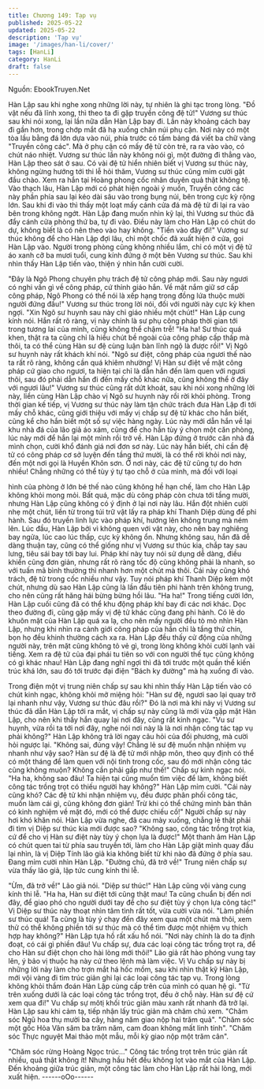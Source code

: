 ```yaml
---
title: Chương 149: Tạp vụ
published: 2025-05-22
updated: 2025-05-22
description: 'Tạp vụ'
image: '/images/han-li/cover/'
tags: [HanLi]
category: HanLi
draft: false
---
```


Nguồn: EbookTruyen.Net

Hàn Lập sau khi nghe xong những lời này, tự nhiên là ghi tạc
trong lòng.
"Đồ vật nếu đã lĩnh xong, thì theo ta đi gặp truyền công đệ tử!"
Vương sư thúc sau khi nói xong, lại lần nữa dẫn Hàn Lập bay đi.
Lần này khoảng cách bay đi gần hơn, trong chớp mắt đã hạ
xuống chân núi phụ cận. Nơi này có một tòa lầu bằng đá lớn dựa
vào núi, phía trước có tấm bảng đá viết ba chữ vàng "Truyền
công các". Mà ở phụ cận có mấy đệ tử còn trẻ, ra ra vào vào, có
chút náo nhiệt.
Vương sư thúc lần này không nói gì, một đường đi thẳng vào,
Hàn Lập theo sát ở sau. Có vài đệ tử hiển nhiên biết vị Vương sư
thúc này, không ngừng hướng tới thi lễ hỏi thăm, Vương sư thúc
cũng mỉm cười gật đầu chào. Xem ra hắn tại Hoàng phong cốc
nhân duyên quả thật không tệ.
Vào thạch lâu, Hàn Lập mới có phát hiện ngoài ý muốn, Truyền
công các này phần phía sau lại kéo dài sâu vào trong bụng núi,
bên trong cực kỳ rộng lớn. Sau khi đi vào thì thấy một loạt mấy
cánh cửa đá mà đệ tử đi lại ra vào bên trong không ngớt.
Hàn Lập đang muốn nhìn kỹ lại, thì Vương sư thúc đã đẩy cánh
cửa phòng thứ ba, tự đi vào. Điều này làm cho Hàn Lập có chút
do dự, không biết là có nên theo vào hay không.
"Tiến vào đây đi!" Vương sư thúc không để cho Hàn Lập đợi lâu,
chỉ một chốc đã xuất hiện ở cửa, gọi Hàn Lập vào.
Người trong phòng cũng không nhiều lắm, chỉ có một vị đệ tử áo
xanh cỡ ba mươi tuổi, cung kính đứng ở một bên Vương sư thúc.
Sau khi nhìn thấy Hàn Lập tiến vào, thiện ý nhìn hắn cười cười.

"Đây là Ngô Phong chuyên phụ trách đệ tử công pháp mới. Sau
này ngươi có nghi vấn gì về công pháp, cứ thỉnh giáo hắn. Về mặt
nắm giữ sơ cấp công pháp, Ngô Phong có thể nói là xếp hạng
trong đồng lứa thuộc mười người đứng đầu!" Vương sư thúc trong
lời nói, đối với người này cực kỳ khen ngợi.
"Xin Ngô sư huynh sau này chỉ giáo nhiều một chút!" Hàn Lập
cung kính nói. Hắn rất rõ ràng, vị này chính là sư phụ công pháp
thời gian tới trong tương lai của mình, cũng không thể chậm trễ!
"Ha ha! Sư thúc quá khen, thật ra ta cũng chỉ là hiểu chút bề
ngoài của công pháp cấp thấp mà thôi, ta có thể cùng Hàn sư đệ
cùng luận bàn lĩnh ngộ là được rồi!" Vị Ngô sư huynh này rất
khách khí nói.
"Ngô sư điệt, công pháp của ngươi thế nào ta rất rõ ràng, không
cần quá khiêm nhường! Vị Hàn sư điệt về mặt công pháp cứ giao
cho ngươi, ta hiện tại chỉ là dẫn hắn đến làm quen với ngươi thôi,
sau đó phải dẫn hắn đi đến mấy chỗ khác nữa, cũng không thể ở
đây với ngươi lâu!"
Vương sư thúc cũng rất dứt khoát, sau khi nói xong những lời
này, liền cùng Hàn Lập chào vị Ngô sư huynh này rồi rời khỏi
phòng.
Trong thời gian kế tiếp, vị Vương sư thúc này làm tận chức trách
đưa Hàn Lập đi tới mấy chỗ khác, cũng giới thiệu với mấy vị chấp
sự đệ tử khác cho hắn biết, cũng kể cho hắn biết một số sự việc
hàng ngày. Lúc này mới dẫn hắn về lại khu nhà đá của lão giả áo
xám, cũng để cho hắn tùy ý chọn một căn phòng, lúc này mới để
hắn lại một mình rồi trở về.
Hàn Lập đứng ở trước căn nhà đá mình chọn, cười khổ đánh giá
nơi đơn sơ này.
Lúc này hắn biết, chỉ cần đệ tử có công pháp cơ sở luyện đến
tầng thứ mười, là có thể rời khỏi nơi này, đến một nơi gọi là
Huyền Khôn sơn. Ở nơi này, các đệ tử cũng tự do hơn nhiều!
Chẳng những có thể tùy ý tự tạo chỗ ở của mình, mà đối với loại

hình của phòng ở lớn bé thế nào cũng không hề hạn chế, làm cho
Hàn Lập không khỏi mong mỏi.
Bất quá, mặc dù công pháp còn chưa tới tầng mười, nhưng Hàn
Lập cũng không có ý định ở lại nơi này lâu.
Hắn đột nhiên cười nhẹ một chút, liền từ trong túi trữ vật lấy ra
pháp khí Thanh Diệp dùng để phi hành. Sau đó truyền linh lực
vào pháp khí, hướng lên không trung mà ném lên.
Lúc đầu, Hàn Lập bởi vì không quen với vật này, cho nên bay
nghiêng bay ngửa, lúc cao lúc thấp, cực kỳ không ổn. Nhưng
không sau, hắn đã dễ dàng thuận tay, cũng có thể giống như vị
Vương sư thúc kia, chắp tay sau lưng, tiêu sái bay tới bay lui.
Pháp khí này tuy nói sử dụng dễ dàng, điều khiển cũng đơn giản,
nhưng rất rõ ràng tốc độ cũng không phải là nhanh, so với tuấn
mã bình thường thì nhanh hơn một chút mà thôi. Cái này cũng
khó trách, đệ tử trong cốc nhiều như vậy. Tuy nói pháp khí Thanh
Diệp kém một chút, nhưng dù sao Hàn Lập cũng là lần đầu tiên
phi hành trên không trung, cho nên cũng rất hăng hái bừng bừng
hồi lâu.
"Ha ha!" Trong tiếng cười lớn, Hàn Lập cuối cũng đã có thể khu
động pháp khí bay đi các nơi khác.
Dọc theo đường đi, cũng gặp mấy vị đệ tử khác cũng đang phi
hành. Có lẽ do khuôn mặt của Hàn Lập quá xa lạ, cho nên mấy
người đều tò mò nhìn Hàn Lập, nhưng khi nhìn ra cảnh giới công
pháp của hắn chỉ là tầng thứ chín, bọn họ đều khinh thường cách
xa ra.
Hàn Lập đều thấy cử động của những người này, trên mặt cũng
không tỏ vẻ gì, trong lòng không khỏi cười lạnh vài tiếng. Xem ra
đệ tử của đại phái tu tiên so với con người thế tục cũng không có
gì khác nhau!
Hàn Lập đang nghĩ ngợi thì đã tới trước một quần thể kiến trúc
khá lớn, sau đó tới trước đại điện "Bách ky đường" mà hạ xuống
đi vào.

Trong điện một vị trung niên chấp sự sau khi nhìn thấy Hàn Lập
tiến vào có chút kinh ngạc, không khỏi mở miệng hỏi: "Hàn sư đệ,
ngươi sao lại quay trở lại nhanh như vậy, Vương sư thúc đâu rồi?"
Đó là nơi mà khi nãy vị Vương sư thúc đã dẫn Hàn Lập tới ra mắt,
vị chấp sự này cũng là mới vừa gặp mặt Hàn Lập, cho nên khi
thấy hắn quay lại nơi đây, cũng rất kinh ngạc.
"Vu sư huynh, vừa rồi ta tới nơi đây, nghe nói nơi này là là nơi
nhận công tác tạp vụ phải không?" Hàn Lập không trả lời ngay
câu hỏi của đối phương, mà cười hỏi ngược lại.
"Không sai, đúng vậy! Chẳng lẻ sư đệ muốn nhận nhiệm vụ
nhanh như vậy sao? Hàn sư đệ là đệ tử mới nhập môn, theo quy
định có thể có một tháng để làm quen với nội tình trong cốc, sau
đó mới nhận công tác cũng không muộn? Không cần phải gấp
như thế!" Chấp sự kinh ngạc nói.
"Ha ha, không sao đâu! Ta hiện tại cũng muốn tìm việc để làm,
không biết công tác trồng trọt có thiếu người hay không?" Hàn
Lập mỉm cười.
"Cái này cũng khó? Các đệ tử khi nhận nhiệm vụ, đều được phân
phối công tác, muốn làm cái gì, cũng không đơn giản! Trừ khi có
thể chứng minh bản thân có kinh nghiệm về mặt đó, mới có thể
được chiếu cố!" Người chấp sự này hơi khó khăn nói.
Hàn Lập vừa nghe, đã cau mày xuống, chẳng lẻ thật phải đi tìm vị
Diệp sư thúc kia mới được sao?
"Không sao, công tác trồng trọt kia, cứ để cho vị Hàn sư điệt này
tùy ý chọn lựa là được!" Một thanh âm Hàn Lập có chút quen tai
từ phía sau truyền tới, làm cho Hàn Lập giật mình quay đầu lại
nhìn, là vị Diệp Tính lão giả kia không biết từ khi nào đã đứng ở
phía sau. Đang mỉm cười nhìn Hàn Lập.
"Đường chủ, đã trở về!" Trung niên chấp sự vừa thấy lão giả, lập
tức cung kính thi lễ.

"Ừm, đã trở về!" Lão giả nói.
"Diệp sư thúc!" Hàn Lập cũng vội vàng cung kính thi lễ.
"Ha ha, Hàn sư điệt tới cũng thật mau! Ta cũng chuẩn bị đến nơi
đây, để giao phó cho người dưới tay để cho sư điệt tùy ý chọn lựa
công tác!" Vị Diệp sư thúc này thoạt nhìn tâm tình rất tốt, vừa
cười vừa nói.
"Làm phiền sư thúc quá! Ta cũng là tùy ý chạy đến đây xem qua
một chút mà thôi, xem thử có thể không phiền tới sư thúc mà có
thể tìm được một nhiệm vụ thích hợp hay không?" Hàn Lập tựa hồ
rất xấu hổ nói.
"Nơi này chính là do ta định đoạt, có cái gì phiền đâu! Vu chấp sự,
đưa các loại công tác trồng trọt ra, để cho Hàn sư điệt chọn cho
hài lòng mới thôi!" Lão giả rất hào phóng vung tay lên, ý bảo vị
thuộc hạ này cứ theo lệnh mà làm việc.
Vị Vu chấp sự này bị những lời này làm cho trợn mắt há hốc
mồm, sau khi nhìn thật kỹ Hàn Lập, mới vội vàng đi tìm trúc giản
ghi lại các loại công tác tạp vụ. Trong lòng không khỏi thầm đoán
Hàn Lập cùng cấp trên của mình có quan hệ gì.
"Từ trên xuống dưới là các loại công tác trồng trọt, đều ở chỗ này.
Hàn sư đệ cứ xem qua đi!" Vu chấp sự môtị khối trúc giản màu
xanh rất nhanh đã trở lại.
Hàn Lập sau khi cảm tạ, tiếp nhận lấy trúc giản mà chăm chú
xem.
"Chăm sóc Ngũ hoa thụ mười ba cây, hàng năm giao nộp hai trăm
quả".
"Chăm sóc một gốc Hỏa Vân sâm ba trăm năm, cam đoan không
mất linh tính".
"Chăm sóc Thực nguyệt Mai thảo một mẫu, mỗi kỳ giao nộp một
trăm cân".

"Chăm sóc rừng Hoàng Ngọc trúc…"
Công tác trồng trọt trên trúc giản rất nhiều, quả thật không ít!
Nhưng hầu hết đều không lọt vào mắt của Hàn Lập. Đến khoảng
giữa trúc giản, một công tác làm cho Hàn Lập rất hài lòng, mới
xuất hiện.
------oOo------
